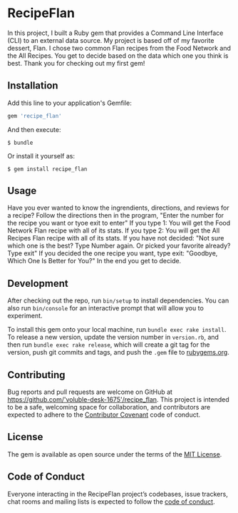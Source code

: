 # RecipeFlan

In this project, I built a Ruby gem that provides a Command Line Interface (CLI) to an external data source. My project is based off of my favorite dessert, Flan. I chose two common Flan recipes from the Food Network and the All Recipes. You get to decide based on the data which one you think is best. Thank you for checking out my first gem!   

## Installation

Add this line to your application's Gemfile:

```ruby
gem 'recipe_flan'
```

And then execute:

    $ bundle

Or install it yourself as:

    $ gem install recipe_flan

## Usage
Have you ever wanted to know the ingrendients, directions, and reviews for a recipe? 
Follow the directions then in the program, "Enter the number for the recipe you want or tyoe exit to enter"
  If you type 1: You will get the Food Network Flan recipe with all of its stats.
  If you type 2: You will get the All Recipes Flan recipe with all of its stats.
  If you have not decided: "Not sure which one is the best? Type Number again. Or picked your favorite already? Type exit"
  If you decided the one recipe you want, type exit: "Goodbye, Which One Is Better for You?"
In the end you get to decide. 


## Development

After checking out the repo, run `bin/setup` to install dependencies. You can also run `bin/console` for an interactive prompt that will allow you to experiment.

To install this gem onto your local machine, run `bundle exec rake install`. To release a new version, update the version number in `version.rb`, and then run `bundle exec rake release`, which will create a git tag for the version, push git commits and tags, and push the `.gem` file to [rubygems.org](https://rubygems.org).

## Contributing

Bug reports and pull requests are welcome on GitHub at https://github.com/'voluble-desk-1675'/recipe_flan. This project is intended to be a safe, welcoming space for collaboration, and contributors are expected to adhere to the [Contributor Covenant](http://contributor-covenant.org) code of conduct.

## License

The gem is available as open source under the terms of the [MIT License](https://opensource.org/licenses/MIT).

## Code of Conduct

Everyone interacting in the RecipeFlan project’s codebases, issue trackers, chat rooms and mailing lists is expected to follow the [code of conduct](https://github.com/'voluble-desk-1675'/recipe_flan/blob/master/CODE_OF_CONDUCT.md).
